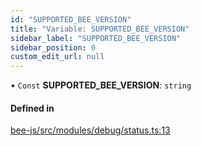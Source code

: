 ```yaml
---
id: "SUPPORTED_BEE_VERSION"
title: "Variable: SUPPORTED_BEE_VERSION"
sidebar_label: "SUPPORTED_BEE_VERSION"
sidebar_position: 0
custom_edit_url: null
---
```


• `Const` **SUPPORTED\_BEE\_VERSION**: `string`

#### Defined in

[bee-js/src/modules/debug/status.ts:13](https://github.com/ethersphere/bee-js/blob/2c8b9d1/src/modules/debug/status.ts#L13)
